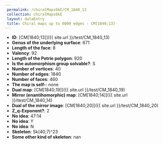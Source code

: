 ```yaml
--- 
 permalink: /chiralMaps6kE/CM_1840_13 
 collection: chiralMaps6kE
 layout: dataEntry
 title: Chiral maps up to 6000 edges - CM[1840;13]
---
```


- **ID**: [CM[1840;13]]({{ site.url }}/test/CM_1840_13)
- **Genus of the underlying surface**: 671
- **Length of the face**: 8
- **Valency**: 92
- **Length of the Petrie polygon**: 920
- **Is the automorphism group solvable?**: S
- **Number of vertices**: 40
- **Number of edges**: 1840
- **Number of faces**: 460
- **The map is self-**: none
- **Dual map**: [CM[1840;19]]({{ site.url }}/test/CM_1840_19)
- **Mirror (enantihomorphic) map**: [CM[1840;14]]({{ site.url }}/test/CM_1840_14)
- **Dual of the mirror image**: [CM[1840;20]]({{ site.url }}/test/CM_1840_20)
- **Z_q-Exponent?**: 2
- **No idea**:  47:14
- **No idea**: Y
- **No idea**: N
- **Skeleton**: Sk(40;7)^23
- **Some other kind of skeleton**: nan
